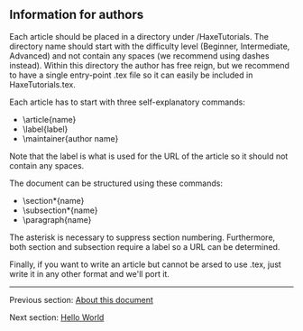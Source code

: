 ## Information for authors

Each article should be placed in a directory under /HaxeTutorials. The directory name should start with the difficulty level (Beginner, Intermediate, Advanced) and not contain any spaces (we recommend using dashes instead). Within this directory the author has free reign, but we recommend to have a single entry-point .tex file so it can easily be included in HaxeTutorials.tex.

Each article has to start with three self-explanatory commands:

* \article{name}
* \label{label}
* \maintainer{author name}

Note that the label is what is used for the URL of the article so it should not contain any spaces.

The document can be structured using these commands:

* \section*{name}
* \subsection*{name}
* \paragraph{name}

The asterisk is necessary to suppress section numbering. Furthermore, both section and subsection require a label so a URL can be determined.

Finally, if you want to write an article but cannot be arsed to use .tex, just write it in any other format and we'll port it.

---

Previous section: [About this document](introduction-about-this-document.md)

Next section: [Hello World](hello-world.md)
